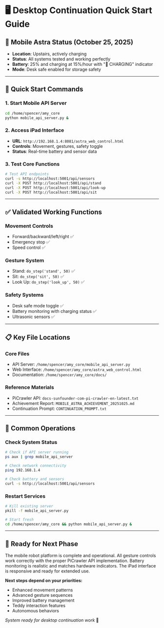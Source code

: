 # 🖥️ Desktop Continuation Quick Start Guide

## 🤖 Mobile Astra Status (October 25, 2025)
- **Location**: Upstairs, actively charging
- **Status**: All systems tested and working perfectly
- **Battery**: 25% and charging at 15%/hour with "🔋 CHARGING" indicator
- **Mode**: Desk safe enabled for storage safety

---

## 🚀 Quick Start Commands

### **1. Start Mobile API Server**
```bash
cd /home/spencer/amy_core
python mobile_api_server.py &
```

### **2. Access iPad Interface**
- **URL**: `http://192.168.1.4:8081/astra_web_control.html`
- **Controls**: Movement, gestures, safety toggle
- **Status**: Real-time battery and sensor data

### **3. Test Core Functions**
```bash
# Test API endpoints
curl -s http://localhost:5001/api/sensors
curl -X POST http://localhost:5001/api/stand
curl -X POST http://localhost:5001/api/look-up
curl -X POST http://localhost:5001/api/sit
```

---

## ✅ **Validated Working Functions**

### **Movement Controls**
- Forward/backward/left/right ✅
- Emergency stop ✅
- Speed control ✅

### **Gesture System**
- Stand: `do_step('stand', 50)` ✅
- Sit: `do_step('sit', 50)` ✅  
- Look Up: `do_step('look_up', 50)` ✅

### **Safety Systems**
- Desk safe mode toggle ✅
- Battery monitoring with charging status ✅
- Ultrasonic sensors ✅

---

## 📋 **Key File Locations**

### **Core Files**
- API Server: `/home/spencer/amy_core/mobile_api_server.py`
- Web Interface: `/home/spencer/amy_core/astra_web_control.html`
- Documentation: `/home/spencer/amy_core/docs/`

### **Reference Materials**
- PiCrawler API: `docs-sunfounder-com-pi-crawler-en-latest.txt`
- Achievement Report: `MOBILE_ASTRA_ACHIEVEMENT_20251025.md`
- Continuation Prompt: `CONTINUATION_PROMPT.txt`

---

## 🔧 **Common Operations**

### **Check System Status**
```bash
# Check if API server running
ps aux | grep mobile_api_server

# Check network connectivity  
ping 192.168.1.4

# Check battery and sensors
curl -s http://localhost:5001/api/sensors
```

### **Restart Services**
```bash
# Kill existing server
pkill -f mobile_api_server.py

# Start fresh
cd /home/spencer/amy_core && python mobile_api_server.py &
```

---

## 🎯 **Ready for Next Phase**

The mobile robot platform is complete and operational. All gesture controls work correctly with the proper PiCrawler API implementation. Battery monitoring is realistic and matches hardware indicators. The iPad interface is responsive and ready for extended use.

**Next steps depend on your priorities:**
- Enhanced movement patterns
- Advanced gesture sequences  
- Improved battery management
- Teddy interaction features
- Autonomous behaviors

*System ready for desktop continuation work* 🚀